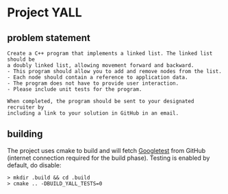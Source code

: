# Project YALL

## problem statement
```
Create a C++ program that implements a linked list. The linked list should be 
a doubly linked list, allowing movement forward and backward. 
- This program should allow you to add and remove nodes from the list. 
- Each node should contain a reference to application data. 
- The program does not have to provide user interaction. 
- Please include unit tests for the program. 

When completed, the program should be sent to your designated recruiter by 
including a link to your solution in GitHub in an email.
```

## building
The project uses cmake to build and will fetch [Googletest](https://github.com/google/googletest) from GitHub (internet connection required for the build phase).
Testing is enabled by default, do disable:
```
> mkdir .build && cd .build
> cmake .. -DBUILD_YALL_TESTS=0
```